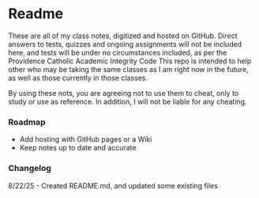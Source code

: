# Readme

These are all of my class notes, digitized and hosted on GitHub.
Direct answers to tests, quizzes and ongoing assignments will not be included here, and tests will be under no circumstances included, as per the Providence Catholic Academic Integrity Code
This repo is intended to help other who may be taking the same classes as I am right now in the future, as well as those currently in those classes.

By using these nots, you are agreeing not to use them to cheat, only to study or use as reference. In addition, I will not be liable for any cheating.

### Roadmap
- Add hosting with GitHub pages or a Wiki
- Keep notes up to date and accurate

### Changelog
8/22/25 - Created README.md, and updated some existing files

